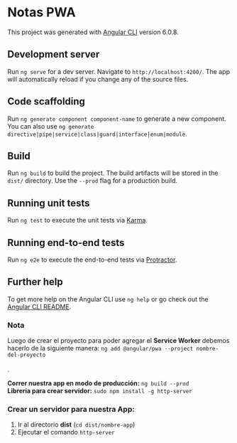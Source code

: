 # Notas PWA

This project was generated with [Angular CLI](https://github.com/angular/angular-cli) version 6.0.8.

## Development server

Run `ng serve` for a dev server. Navigate to `http://localhost:4200/`. The app will automatically reload if you change any of the source files.

## Code scaffolding

Run `ng generate component component-name` to generate a new component. You can also use `ng generate directive|pipe|service|class|guard|interface|enum|module`.

## Build

Run `ng build` to build the project. The build artifacts will be stored in the `dist/` directory. Use the `--prod` flag for a production build.

## Running unit tests

Run `ng test` to execute the unit tests via [Karma](https://karma-runner.github.io).

## Running end-to-end tests

Run `ng e2e` to execute the end-to-end tests via [Protractor](http://www.protractortest.org/).

## Further help

To get more help on the Angular CLI use `ng help` or go check out the [Angular CLI README](https://github.com/angular/angular-cli/blob/master/README.md).



### Nota

Luego de crear el proyecto para poder agregar el **Service Worker** debemos hacerlo de la siguiente manera:
`ng add @angular/pwa --project nombre-del-proyecto` <br><br>.

**Correr nuestra app en modo de producción:** `ng build --prod` <br>
**Libreria para crear servidor:** `sudo npm install -g http-server` <br>


### Crear un servidor para nuestra App:

1) Ir al directorio **dist** (`cd dist/nombre-app`) <br>
2) Ejecutar el comando `http-server` <br>